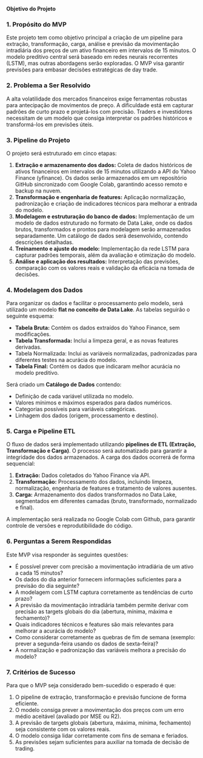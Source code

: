 

**Objetivo do Projeto**

### 1. Propósito do MVP

Este projeto tem como objetivo principal a criação de um pipeline para extração, transformação, carga, análise e previsão da movimentação intradiária dos preços de um ativo financeiro em intervalos de 15 minutos. O modelo preditivo central será baseado em redes neurais recorrentes (LSTM), mas outras abordagens serão exploradas. O MVP visa garantir previsões  para embasar decisões estratégicas de day trade.

### 2. Problema a Ser Resolvido

A alta volatilidade dos mercados financeiros exige ferramentas robustas para antecipação de movimentos de preço. A dificuldade está em capturar padrões de curto prazo e projetá-los com precisão. Traders e investidores necessitam de um modelo que consiga interpretar os padrões históricos e transformá-los em previsões úteis.

### 3. Pipeline do Projeto

O projeto será estruturado em cinco  etapas:

1. **Extração e armazenamento dos dados:** Coleta de dados históricos de ativos financeiros em intervalos de 15 minutos utilizando a API do Yahoo Finance (yfinance). Os dados serão armazenados em um repositório GitHub sincronizado com Google Colab, garantindo acesso remoto e backup na nuvem.
2. **Transformação e engenharia de features:** Aplicação normalização, padronização e criação de indicadores técnicos  para melhorar a entrada do modelo.
3. **Modelagem e estruturação do banco de dados:** Implementação de um modelo de dados estruturado no formato de Data Lake, onde os dados brutos, transformados e prontos para modelagem serão armazenados separadamente. Um catálogo de dados será desenvolvido, contendo descrições detalhadas.
4. **Treinamento e ajuste do modelo:** Implementação da rede LSTM para capturar padrões temporais, além da avaliação e otimização do modelo.
5. **Análise e aplicação dos resultados:** Interpretação das previsões, comparação com os valores reais e validação da eficácia na tomada de decisões.

### 4. Modelagem dos Dados

Para organizar os dados e facilitar o processamento pelo modelo, será utilizado um modelo **flat no conceito de Data Lake**. As tabelas seguirão o seguinte esquema:

- **Tabela Bruta:** Contém os dados extraídos do Yahoo Finance, sem modificações.
- **Tabela Transformada:** Inclui a limpeza geral,  e as novas features derivadas.
- Tabela Normalizada: Inclui as variáveis normalizadas, padronizadas para diferentes testes na acurácia do modelo.
- **Tabela Final:** Contém os dados que indicaram melhor acurácia no modelo preditivo.

Será criado um **Catálogo de Dados** contendo:

- Definição de cada variável utilizada no modelo.
- Valores mínimos e máximos esperados para dados numéricos.
- Categorias possíveis para variáveis categóricas.
- Linhagem dos dados (origem, processamento e destino).

### 5. Carga e Pipeline ETL

O fluxo de dados será implementado utilizando **pipelines de ETL (Extração, Transformação e Carga)**. O processo será automatizado para garantir a integridade dos dados armazenados. A carga dos dados ocorrerá de forma sequencial:

1. **Extração:** Dados coletados do Yahoo Finance via API.
2. **Transformação:** Processamento dos dados, incluindo limpeza, normalização, engenharia de features e tratamento de valores ausentes.
3. **Carga:** Armazenamento dos dados transformados no Data Lake, segmentados em diferentes camadas (bruto, transformado, normalizado e final).

A implementação será realizada no Google Colab com Github, para garantir controle de versões e reprodutibilidade do código.

### 6. Perguntas a Serem Respondidas

Este MVP visa responder às seguintes questões:

- É possível prever com precisão a movimentação intradiária de um ativo a cada 15 minutos?
- Os dados do dia anterior fornecem informações suficientes para a previsão do dia seguinte?
- A modelagem com LSTM captura corretamente as tendências de curto prazo?
- A previsão da movimentação intradiária também permite derivar com precisão as targets globais do dia (abertura, mínima, máxima e fechamento)?
- Quais indicadores técnicos e features são mais relevantes para melhorar a acurácia do modelo?
- Como considerar corretamente as quebras de fim de semana (exemplo: prever a segunda-feira usando os dados de sexta-feira)?
- A normalização e padronização das variáveis melhora a precisão do modelo?

### 7. Critérios de Sucesso

Para que o MVP seja considerado bem-sucedido o esperado é que:

1. O pipeline de extração, transformação e previsão funcione de forma eficiente.
2. O modelo consiga prever a movimentação dos preços com um erro médio aceitável (avaliado por MSE ou R2).
3. A previsão de targets globais (abertura, máxima, mínima, fechamento) seja consistente com os valores reais.
4. O modelo consiga lidar corretamente com fins de semana e feriados.
5. As previsões sejam suficientes para auxiliar na tomada de decisão de trading.



